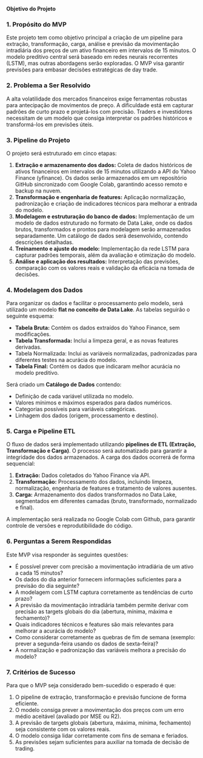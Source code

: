 

**Objetivo do Projeto**

### 1. Propósito do MVP

Este projeto tem como objetivo principal a criação de um pipeline para extração, transformação, carga, análise e previsão da movimentação intradiária dos preços de um ativo financeiro em intervalos de 15 minutos. O modelo preditivo central será baseado em redes neurais recorrentes (LSTM), mas outras abordagens serão exploradas. O MVP visa garantir previsões  para embasar decisões estratégicas de day trade.

### 2. Problema a Ser Resolvido

A alta volatilidade dos mercados financeiros exige ferramentas robustas para antecipação de movimentos de preço. A dificuldade está em capturar padrões de curto prazo e projetá-los com precisão. Traders e investidores necessitam de um modelo que consiga interpretar os padrões históricos e transformá-los em previsões úteis.

### 3. Pipeline do Projeto

O projeto será estruturado em cinco  etapas:

1. **Extração e armazenamento dos dados:** Coleta de dados históricos de ativos financeiros em intervalos de 15 minutos utilizando a API do Yahoo Finance (yfinance). Os dados serão armazenados em um repositório GitHub sincronizado com Google Colab, garantindo acesso remoto e backup na nuvem.
2. **Transformação e engenharia de features:** Aplicação normalização, padronização e criação de indicadores técnicos  para melhorar a entrada do modelo.
3. **Modelagem e estruturação do banco de dados:** Implementação de um modelo de dados estruturado no formato de Data Lake, onde os dados brutos, transformados e prontos para modelagem serão armazenados separadamente. Um catálogo de dados será desenvolvido, contendo descrições detalhadas.
4. **Treinamento e ajuste do modelo:** Implementação da rede LSTM para capturar padrões temporais, além da avaliação e otimização do modelo.
5. **Análise e aplicação dos resultados:** Interpretação das previsões, comparação com os valores reais e validação da eficácia na tomada de decisões.

### 4. Modelagem dos Dados

Para organizar os dados e facilitar o processamento pelo modelo, será utilizado um modelo **flat no conceito de Data Lake**. As tabelas seguirão o seguinte esquema:

- **Tabela Bruta:** Contém os dados extraídos do Yahoo Finance, sem modificações.
- **Tabela Transformada:** Inclui a limpeza geral,  e as novas features derivadas.
- Tabela Normalizada: Inclui as variáveis normalizadas, padronizadas para diferentes testes na acurácia do modelo.
- **Tabela Final:** Contém os dados que indicaram melhor acurácia no modelo preditivo.

Será criado um **Catálogo de Dados** contendo:

- Definição de cada variável utilizada no modelo.
- Valores mínimos e máximos esperados para dados numéricos.
- Categorias possíveis para variáveis categóricas.
- Linhagem dos dados (origem, processamento e destino).

### 5. Carga e Pipeline ETL

O fluxo de dados será implementado utilizando **pipelines de ETL (Extração, Transformação e Carga)**. O processo será automatizado para garantir a integridade dos dados armazenados. A carga dos dados ocorrerá de forma sequencial:

1. **Extração:** Dados coletados do Yahoo Finance via API.
2. **Transformação:** Processamento dos dados, incluindo limpeza, normalização, engenharia de features e tratamento de valores ausentes.
3. **Carga:** Armazenamento dos dados transformados no Data Lake, segmentados em diferentes camadas (bruto, transformado, normalizado e final).

A implementação será realizada no Google Colab com Github, para garantir controle de versões e reprodutibilidade do código.

### 6. Perguntas a Serem Respondidas

Este MVP visa responder às seguintes questões:

- É possível prever com precisão a movimentação intradiária de um ativo a cada 15 minutos?
- Os dados do dia anterior fornecem informações suficientes para a previsão do dia seguinte?
- A modelagem com LSTM captura corretamente as tendências de curto prazo?
- A previsão da movimentação intradiária também permite derivar com precisão as targets globais do dia (abertura, mínima, máxima e fechamento)?
- Quais indicadores técnicos e features são mais relevantes para melhorar a acurácia do modelo?
- Como considerar corretamente as quebras de fim de semana (exemplo: prever a segunda-feira usando os dados de sexta-feira)?
- A normalização e padronização das variáveis melhora a precisão do modelo?

### 7. Critérios de Sucesso

Para que o MVP seja considerado bem-sucedido o esperado é que:

1. O pipeline de extração, transformação e previsão funcione de forma eficiente.
2. O modelo consiga prever a movimentação dos preços com um erro médio aceitável (avaliado por MSE ou R2).
3. A previsão de targets globais (abertura, máxima, mínima, fechamento) seja consistente com os valores reais.
4. O modelo consiga lidar corretamente com fins de semana e feriados.
5. As previsões sejam suficientes para auxiliar na tomada de decisão de trading.



